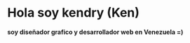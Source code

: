 <h1>Hola soy kendry (Ken)</h1>
<p><b>soy diseñador grafico y desarrollador web en Venezuela =) </b></p> 
